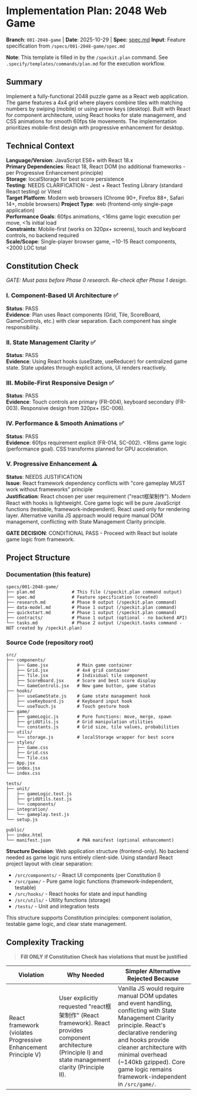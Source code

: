 # Implementation Plan: 2048 Web Game

**Branch**: `001-2048-game` | **Date**: 2025-10-29 | **Spec**: [spec.md](./spec.md)
**Input**: Feature specification from `/specs/001-2048-game/spec.md`

**Note**: This template is filled in by the `/speckit.plan` command. See `.specify/templates/commands/plan.md` for the execution workflow.

## Summary

Implement a fully-functional 2048 puzzle game as a React web application. The game features a 4x4 grid where players combine tiles with matching numbers by swiping (mobile) or using arrow keys (desktop). Built with React for component architecture, using React hooks for state management, and CSS animations for smooth 60fps tile movements. The implementation prioritizes mobile-first design with progressive enhancement for desktop.

## Technical Context

<!--
  ACTION REQUIRED: Replace the content in this section with the technical details
  for the project. The structure here is presented in advisory capacity to guide
  the iteration process.
-->

**Language/Version**: JavaScript ES6+ with React 18.x  
**Primary Dependencies**: React 18, React DOM (no additional frameworks - per Progressive Enhancement principle)  
**Storage**: localStorage for best score persistence  
**Testing**: NEEDS CLARIFICATION - Jest + React Testing Library (standard React testing) or Vitest  
**Target Platform**: Modern web browsers (Chrome 90+, Firefox 88+, Safari 14+, mobile browsers)
**Project Type**: web (frontend-only single-page application)  
**Performance Goals**: 60fps animations, <16ms game logic execution per move, <1s initial load  
**Constraints**: Mobile-first (works on 320px+ screens), touch and keyboard controls, no backend required  
**Scale/Scope**: Single-player browser game, ~10-15 React components, <2000 LOC total

## Constitution Check

*GATE: Must pass before Phase 0 research. Re-check after Phase 1 design.*

### I. Component-Based UI Architecture ✅
**Status**: PASS  
**Evidence**: Plan uses React components (Grid, Tile, ScoreBoard, GameControls, etc.) with clear separation. Each component has single responsibility.

### II. State Management Clarity ✅
**Status**: PASS  
**Evidence**: Using React hooks (useState, useReducer) for centralized game state. State updates through explicit actions, UI renders reactively.

### III. Mobile-First Responsive Design ✅
**Status**: PASS  
**Evidence**: Touch controls are primary (FR-004), keyboard secondary (FR-003). Responsive design from 320px+ (SC-006).

### IV. Performance & Smooth Animations ✅
**Status**: PASS  
**Evidence**: 60fps requirement explicit (FR-014, SC-002). <16ms game logic (performance goal). CSS transforms planned for GPU acceleration.

### V. Progressive Enhancement ⚠️
**Status**: NEEDS JUSTIFICATION  
**Issue**: React framework dependency conflicts with "core gameplay MUST work without frameworks" principle  
**Justification**: React chosen per user requirement ("react框架制作"). Modern React with hooks is lightweight. Core game logic will be pure JavaScript functions (testable, framework-independent). React used only for rendering layer. Alternative vanilla JS approach would require manual DOM management, conflicting with State Management Clarity principle.

**GATE DECISION**: CONDITIONAL PASS - Proceed with React but isolate game logic from framework.

## Project Structure

### Documentation (this feature)

```text
specs/001-2048-game/
├── plan.md              # This file (/speckit.plan command output)
├── spec.md              # Feature specification (created)
├── research.md          # Phase 0 output (/speckit.plan command)
├── data-model.md        # Phase 1 output (/speckit.plan command)
├── quickstart.md        # Phase 1 output (/speckit.plan command)
├── contracts/           # Phase 1 output (optional - no backend API)
└── tasks.md             # Phase 2 output (/speckit.tasks command - NOT created by /speckit.plan)
```

### Source Code (repository root)
<!--
  ACTION REQUIRED: Replace the placeholder tree below with the concrete layout
  for this feature. Delete unused options and expand the chosen structure with
  real paths (e.g., apps/admin, packages/something). The delivered plan must
  not include Option labels.
-->

```text
src/
├── components/
│   ├── Game.jsx           # Main game container
│   ├── Grid.jsx           # 4x4 grid container
│   ├── Tile.jsx           # Individual tile component
│   ├── ScoreBoard.jsx     # Score and best score display
│   └── GameControls.jsx   # New game button, game status
├── hooks/
│   ├── useGameState.js    # Game state management hook
│   ├── useKeyboard.js     # Keyboard input hook
│   └── useTouch.js        # Touch gesture hook
├── game/
│   ├── gameLogic.js       # Pure functions: move, merge, spawn
│   ├── gridUtils.js       # Grid manipulation utilities
│   └── constants.js       # Grid size, tile values, probabilities
├── utils/
│   └── storage.js         # localStorage wrapper for best score
├── styles/
│   ├── Game.css
│   ├── Grid.css
│   └── Tile.css
├── App.jsx
├── index.jsx
└── index.css

tests/
├── unit/
│   ├── gameLogic.test.js
│   ├── gridUtils.test.js
│   └── components/
├── integration/
│   └── gameplay.test.js
└── setup.js

public/
├── index.html
└── manifest.json          # PWA manifest (optional enhancement)
```

**Structure Decision**: Web application structure (frontend-only). No backend needed as game logic runs entirely client-side. Using standard React project layout with clear separation:
- `/src/components/` - React UI components (per Constitution I)
- `/src/game/` - Pure game logic functions (framework-independent, testable)
- `/src/hooks/` - React hooks for state and input handling
- `/src/utils/` - Utility functions (storage)
- `/tests/` - Unit and integration tests

This structure supports Constitution principles: component isolation, testable game logic, and clear state management.

## Complexity Tracking

> **Fill ONLY if Constitution Check has violations that must be justified**

| Violation | Why Needed | Simpler Alternative Rejected Because |
|-----------|------------|-------------------------------------|
| React framework (violates Progressive Enhancement Principle V) | User explicitly requested "react框架制作" (React framework). React provides component architecture (Principle I) and state management clarity (Principle II). | Vanilla JS would require manual DOM updates and event handling, conflicting with State Management Clarity principle. React's declarative rendering and hooks provide cleaner architecture with minimal overhead (~140kb gzipped). Core game logic remains framework-independent in `/src/game/`. |
